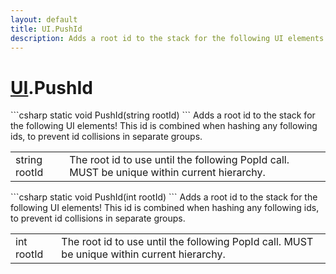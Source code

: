 ```yaml
---
layout: default
title: UI.PushId
description: Adds a root id to the stack for the following UI elements! This id is combined when hashing any following ids, to prevent id collisions in separate groups.
---
```

# [UI]({{site.url}}/Pages/StereoKit/UI.html).PushId

<div class='signature' markdown='1'>
```csharp
static void PushId(string rootId)
```
Adds a root id to the stack for the following UI
elements! This id is combined when hashing any following ids, to
prevent id collisions in separate groups.
</div>

|  |  |
|--|--|
|string rootId|The root id to use until the following PopId              call. MUST be unique within current hierarchy.|

<div class='signature' markdown='1'>
```csharp
static void PushId(int rootId)
```
Adds a root id to the stack for the following UI
elements! This id is combined when hashing any following ids, to
prevent id collisions in separate groups.
</div>

|  |  |
|--|--|
|int rootId|The root id to use until the following PopId              call. MUST be unique within current hierarchy.|




